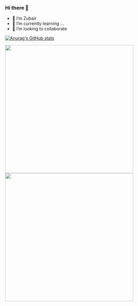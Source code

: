 ### Hi there 👋

- 🔭 I’m Zubair
- 🌱 I’m currently learning ...
- 👯 I’m looking to collaborate 

[![Anurag's GitHub stats](https://github-readme-stats.vercel.app/api?username=user2695)](https://github.com/anuraghazra/github-readme-stats)

<img width="420em" src="https://github-readme-stats.vercel.app/api/top-langs/?username=user2695&layout=compact&custom_title=Most used languages by LOCs">
<img width="420em"/>
<img width="420em" src="https://github-readme-streak-stats.herokuapp.com/?user=user2695&include_all_commits=true&hide_border=false"/>

